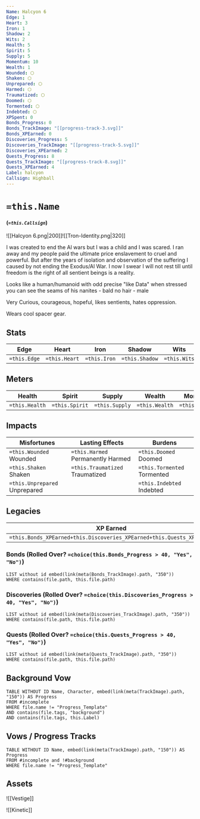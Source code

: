 ```yaml
---
Name: Halcyon 6
Edge: 1
Heart: 3
Iron: 1
Shadow: 2
Wits: 2
Health: 5
Spirit: 5
Supply: 5
Momentum: 10
Wealth: 1
Wounded: ⬡
Shaken: ⬡
Unprepared: ⬡
Harmed: ⬡
Traumatized: ⬡
Doomed: ⬡
Tormented: ⬡
Indebted: ⬡
XPSpent: 0
Bonds_Progress: 0
Bonds_TrackImage: "[[progress-track-3.svg]]"
Bonds_XPEarned: 0
Discoveries_Progress: 5
Discoveries_TrackImage: "[[progress-track-5.svg]]"
Discoveries_XPEarned: 2
Quests_Progress: 8
Quests_TrackImage: "[[progress-track-8.svg]]"
Quests_XPEarned: 4
Label: halcyon
Callsign: Highball
---
```

# `=this.Name`

#### (_`=this.Callsign`_)

![[Halcyon 6.png|200]]![[Tron-Identity.png|320]]

I was created to end the Al wars but I was a child and I was scared. I ran away and my people paid the ultimate price enslavement to cruel and powerful. But after the years of
isolation and observation of the suffering I caused by not ending the Exodus/Al War. I now I swear I will not rest till until freedom is the right of all sentient beings is a reality.

Looks like a human/humanoid with odd precise "like Data" when stressed you can see the seams of his nanites - bald no hair - male

Very Curious, courageous, hopeful, likes sentients, hates oppression.

Wears cool spacer gear.

## Stats
| Edge | Heart | Iron | Shadow | Wits |
| --- | --- | --- | --- | --- |
| `=this.Edge` | `=this.Heart` | `=this.Iron` | `=this.Shadow` | `=this.Wits` |

## Meters
| Health | Spirit | Supply | Wealth | Momentum |
| --- | --- | --- | --- | --- |
| `=this.Health` | `=this.Spirit` | `=this.Supply` | `=this.Wealth` | `=this.Momentum` |

## Impacts
| Misfortunes | Lasting Effects | Burdens |
| --- | --- | --- |
| `=this.Wounded` Wounded | `=this.Harmed` Permanently Harmed | `=this.Doomed` Doomed |
| `=this.Shaken` Shaken | `=this.Traumatized` Traumatized | `=this.Tormented` Tormented |
| `=this.Unprepared` Unprepared |  | `=this.Indebted` Indebted |

## Legacies
| XP Earned | XP Spent |
| --- | --- |
| `=this.Bonds_XPEarned+this.Discoveries_XPEarned+this.Quests_XPEarned` | `=this.XPSpent` |
### Bonds (Rolled Over? `=choice(this.Bonds_Progress > 40, "Yes", "No")`)
```dataview
LIST without id embed(link(meta(Bonds_TrackImage).path, "350"))
WHERE contains(file.path, this.file.path)
```
### Discoveries (Rolled Over? `=choice(this.Discoveries_Progress > 40, "Yes", "No")`)
```dataview
LIST without id embed(link(meta(Discoveries_TrackImage).path, "350"))
WHERE contains(file.path, this.file.path)
```
### Quests (Rolled Over? `=choice(this.Quests_Progress > 40, "Yes", "No")`)
```dataview
LIST without id embed(link(meta(Quests_TrackImage).path, "350"))
WHERE contains(file.path, this.file.path)
```


## Background Vow
```dataview
TABLE WITHOUT ID Name, Character, embed(link(meta(TrackImage).path, "150")) AS Progress
FROM #incomplete 
WHERE file.name != "Progress_Template"
AND contains(file.tags, "background")
AND contains(file.tags, this.Label)
```


## Vows / Progress Tracks
```dataview
TABLE WITHOUT ID Name, embed(link(meta(TrackImage).path, "150")) AS Progress
FROM #incomplete and !#background
WHERE file.name != "Progress_Template" 
```


## Assets

![[Vestige]]


![[Kinetic]]

